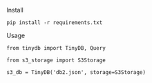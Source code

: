 Install

`pip install -r requirements.txt`

Usage


```
from tinydb import TinyDB, Query

from s3_storage import S3Storage

s3_db = TinyDB('db2.json', storage=S3Storage)
```
